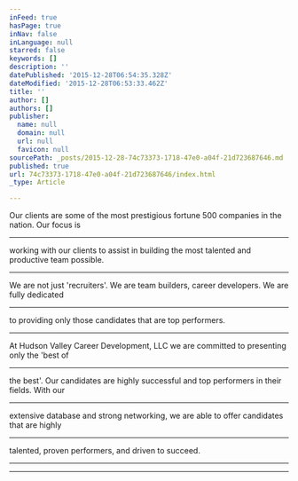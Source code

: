 ```yaml
---
inFeed: true
hasPage: true
inNav: false
inLanguage: null
starred: false
keywords: []
description: ''
datePublished: '2015-12-28T06:54:35.328Z'
dateModified: '2015-12-28T06:53:33.462Z'
title: ''
author: []
authors: []
publisher:
  name: null
  domain: null
  url: null
  favicon: null
sourcePath: _posts/2015-12-28-74c73373-1718-47e0-a04f-21d723687646.md
published: true
url: 74c73373-1718-47e0-a04f-21d723687646/index.html
_type: Article

---
```

Our clients are some of the most prestigious fortune 500 companies in the nation. Our focus is

****

working with our clients to assist in building the most talented and productive team possible.

****

We are not just 'recruiters'. We are team builders, career developers.  We are  fully dedicated

****

to providing only those candidates that are top performers.

****

At Hudson Valley Career Development, LLC we are committed to presenting only the 'best of

****

the best'. Our candidates are highly successful and top performers in their fields. With our

****

extensive database and strong networking, we are able to offer candidates that are highly

****

talented,  proven performers, and driven to succeed.

****

****